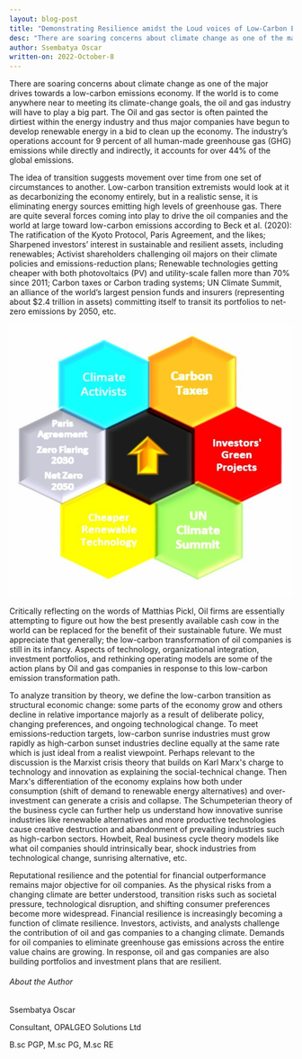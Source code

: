 ```yaml
---
layout: blog-post
title: "Demonstrating Resilience amidst the Loud voices of Low-Carbon Energy Transitions."
desc: "There are soaring concerns about climate change as one of the major drives towards a low-carbon emissions economy. If the world is to come anywhere near to meeting its climate-change goals, the oil and gas industry will  "
author: Ssembatya Oscar
written-on: 2022-October-8
---
```




There are soaring concerns about climate change as one of the major drives towards a low-carbon emissions economy. If the world is to come anywhere near to meeting its climate-change goals, the oil and gas industry will have to play a big part. The Oil and gas sector is often painted the dirtiest within the energy industry and thus major companies have begun to develop renewable energy in a bid to clean up the economy. The industry’s operations account for 9 percent of all human-made greenhouse gas (GHG) emissions while directly and indirectly, it accounts for over 44% of the global emissions.  


The idea of transition suggests movement over time from one set of circumstances to another. Low-carbon transition extremists would look at it as decarbonizing the economy entirely, but in a realistic sense, it is eliminating energy sources emitting high levels of greenhouse gas. There are quite several forces coming into play to drive the oil companies and the world at large toward low-carbon emissions according to Beck et al. (2020): The ratification of the Kyoto Protocol, Paris Agreement, and the likes; Sharpened investors’ interest in sustainable and resilient assets, including renewables; Activist shareholders challenging oil majors on their climate policies and emissions-reduction plans; Renewable technologies getting cheaper with both photovoltaics (PV) and utility-scale fallen more than 70% since 2011; Carbon taxes or Carbon trading systems; UN Climate Summit, an alliance of the world’s largest pension funds and insurers (representing about $2.4 trillion in assets) committing itself to transit its portfolios to net-zero emissions by 2050, etc. 


![Forces driving the world toward a low-carbon emission economy](\images\blogimages\carbon.jpg)

Critically reflecting on the words of Matthias Pickl, Oil firms are essentially attempting to figure out how the best presently available cash cow in the world can be replaced for the benefit of their sustainable future. We must appreciate that generally; the low-carbon transformation of oil companies is still in its infancy. Aspects of technology, organizational integration, investment portfolios, and rethinking operating models are some of the action plans by Oil and gas companies in response to this low-carbon emission transformation path.

To analyze transition by theory, we define the low-carbon transition as structural economic change: some parts of the economy grow and others decline in relative importance majorly as a result of deliberate policy, changing preferences, and ongoing technological change. To meet emissions-reduction targets, low-carbon sunrise industries must grow rapidly as high-carbon sunset industries decline equally at the same rate which is just ideal from a realist viewpoint. Perhaps relevant to the discussion is the Marxist crisis theory that builds on Karl Marx's charge to technology and innovation as explaining the social-technical change. Then Marx's differentiation of the economy explains how both under consumption (shift of demand to renewable energy alternatives) and over-investment can generate a crisis and collapse. The Schumpeterian theory of the business cycle can further help us understand how innovative sunrise industries like renewable alternatives and more productive technologies cause creative destruction and abandonment of prevailing industries such as high-carbon sectors. Howbeit, Real business cycle theory models like what oil companies should intrinsically bear, shock industries from technological change, sunrising alternative, etc.

Reputational resilience and the potential for financial outperformance remains major objective for oil companies. As the physical risks from a changing climate are better understood, transition risks such as societal pressure, technological disruption, and shifting consumer preferences become more widespread. Financial resilience is increasingly becoming a function of climate resilience. Investors, activists, and analysts challenge the contribution of oil and gas companies to a changing climate. Demands for oil companies to eliminate greenhouse gas emissions across the entire value chains are growing. In response, oil and gas companies are also building portfolios and investment plans that are resilient. 



###### About the Author

Ssembatya Oscar

Consultant, OPALGEO Solutions Ltd

B.sc PGP, M.sc PG, M.sc RE




